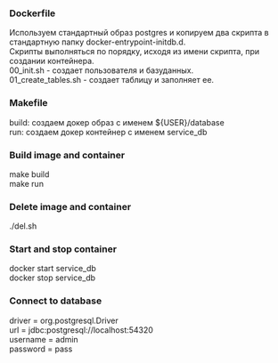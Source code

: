 ### Dockerfile
Используем стандартный образ postgres и копируем два скрипта в стандартную папку docker-entrypoint-initdb.d.<br>
Скрипты выполняться по порядку, исходя из имени скрипта, при создании контейнера.<br>
00_init.sh - создает пользователя и базуданных.<br>
01_create_tables.sh - создает таблицу и заполняет ее.<br>
### Makefile
build: создаем докер образ с именем ${USER}/database<br>
run: создаем докер контейнер с именем service_db<br>
### Build image and container
make build<br>
make run<br>
### Delete image and container
./del.sh<br>
### Start and stop container
docker start service_db<br>
docker stop service_db<br>
### Connect to database
driver = org.postgresql.Driver<br>
url = jdbc:postgresql://localhost:54320<br>
username = admin<br>
password = pass<br>
